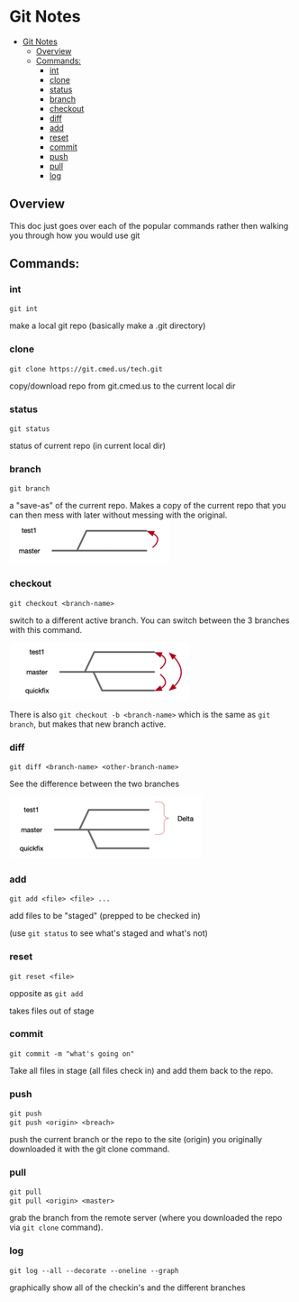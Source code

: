 
# Git Notes

- [Git Notes](#git-notes)
  - [Overview](#overview)
  - [Commands:](#commands)
    - [int](#int)
    - [clone](#clone)
    - [status](#status)
    - [branch](#branch)
    - [checkout](#checkout)
    - [diff](#diff)
    - [add](#add)
    - [reset](#reset)
    - [commit](#commit)
    - [push](#push)
    - [pull](#pull)
    - [log](#log)

## Overview
This doc just goes over each of the popular commands rather then walking you through how you would use git

## Commands: 

### int
```
git int
```
make a local git repo
(basically make a .git directory)

### clone
```
git clone https://git.cmed.us/tech.git
```
copy/download repo from git.cmed.us to the current local dir

### status
```
git status
```
status of current repo (in current local dir)

### branch
```
git branch
```
a "save-as" of the current repo.  Makes a copy of the current repo that you can then mess with later without messing with the original.  
<img src="../img/2020-04-22_17-37-19.png">

### checkout
```
git checkout <branch-name>
```
switch to a different active branch. You can switch between the 3 branches with this command. 

<img src="../img/2020-04-22_17-44-05.png">

There is also `git checkout -b <branch-name>` which is the same as `git branch`, but makes that new branch active.

### diff
```
git diff <branch-name> <other-branch-name>
```
See the difference between the two branches

<img src="../img/2020-04-22_17-55-59.png">

### add
```
git add <file> <file> ...
```
add files to be "staged" (prepped to be checked in)

(use `git status` to see what's staged and what's not)

### reset
```
git reset <file>
```
opposite as `git add`

takes files out of stage

### commit
```
git commit -m "what's going on"
```
Take all files in stage (all files check in) and add them back to the repo. 

### push
```
git push
git push <origin> <breach>
```
push the current branch or the repo to the site (origin) you originally downloaded it with the git clone command.  

### pull
```
git pull 
git pull <origin> <master>
```
grab the <master> branch from the remote <origin> server (where you downloaded the repo via `git clone` command). 

### log
```
git log --all --decorate --oneline --graph
```
graphically show all of the checkin's and the different branches


